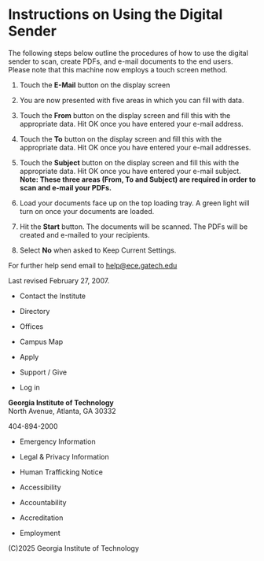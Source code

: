 # Instructions on Using the Digital Sender

The following steps below outline the procedures of how to use the digital
sender to scan, create PDFs, and e-mail documents to the end users. Please
note that this machine now employs a touch screen method.

  1. Touch the **E-Mail** button on the display screen
  2. You are now presented with five areas in which you can fill with data.
  3. Touch the **From** button on the display screen and fill this with the appropriate data. Hit OK once you have entered your e-mail address.
  4. Touch the **To** button on the display screen and fill this with the appropriate data. Hit OK once you have entered your e-mail addresses.
  5. Touch the **Subject** button on the display screen and fill this with the appropriate data. Hit OK once you have entered your e-mail subject.  
**Note: These three areas (From, To and Subject) are required in order to scan
and e-mail your PDFs.**

  6. Load your documents face up on the top loading tray. A green light will turn on once your documents are loaded.
  7. Hit the **Start** button. The documents will be scanned. The PDFs will be created and e-mailed to your recipients.
  8. Select **No** when asked to Keep Current Settings.

For further help send email to help@ece.gatech.edu

Last revised February 27, 2007.

  * Contact the Institute
  * Directory

  * Offices
  * Campus Map
  * Apply
  * Support / Give

  * Log in

**Georgia Institute of Technology**  
North Avenue, Atlanta, GA 30332

404-894-2000

  * Emergency Information
  * Legal & Privacy Information
  * Human Trafficking Notice

  * Accessibility
  * Accountability
  * Accreditation
  * Employment

(C)2025 Georgia Institute of Technology

